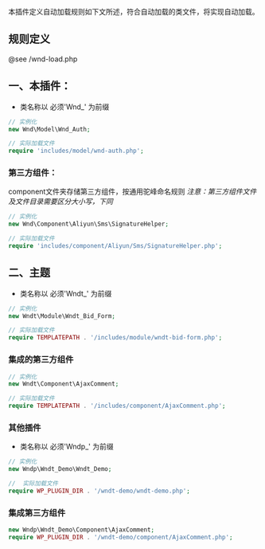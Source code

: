 
本插件定义自动加载规则如下文所述，符合自动加载的类文件，将实现自动加载。
## 规则定义
@see /wnd-load.php

## 一、本插件：
- 类名称以 必须'Wnd_' 为前缀

```php
// 实例化
new Wnd\Model\Wnd_Auth;

// 实际加载文件
require 'includes/model/wnd-auth.php';
```

### 第三方组件：
component文件夹存储第三方组件，按通用驼峰命名规则
*注意：第三方组件文件及文件目录需要区分大小写，下同*
```php
// 实例化
new Wnd\Component\Aliyun\Sms\SignatureHelper;

// 实际加载文件
require 'includes/component/Aliyun/Sms/SignatureHelper.php';
```

## 二、主题
- 类名称以 必须'Wndt_' 为前缀
```php
// 实例化
new Wndt\Module\Wndt_Bid_Form;

// 实际加载文件
require TEMPLATEPATH . '/includes/module/wndt-bid-form.php';
```

### 集成的第三方组件
```php
// 实例化
new Wndt\Component\AjaxComment;

// 实际加载文件
require TEMPLATEPATH . '/includes/component/AjaxComment.php';
```

 ### 其他插件
 - 类名称以 必须'Wndp_' 为前缀
 ```php
// 实例化
 new Wndp\Wndt_Demo\Wndt_Demo;

//  实际加载文件
 require WP_PLUGIN_DIR . '/wndt-demo/wndt-demo.php';
 ```

### 集成第三方组件
```php
new Wndp\Wndt_Demo\Component\AjaxComment;
require WP_PLUGIN_DIR . '/wndt-demo/component/AjaxComment.php';
```
